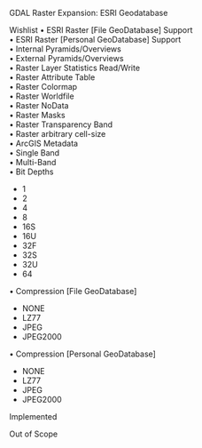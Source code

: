 GDAL Raster Expansion:  ESRI Geodatabase

Wishlist
• ESRI Raster [File GeoDatabase] Support  
• ESRI Raster [Personal GeoDatabase] Support  
• Internal Pyramids/Overviews  
• External Pyramids/Overviews  
• Raster Layer Statistics Read/Write  
• Raster Attribute Table  
• Raster Colormap  
• Raster Worldfile  
• Raster NoData  
• Raster Masks  
• Raster Transparency Band  
• Raster arbitrary cell-size  
• ArcGIS Metadata  
• Single Band  
• Multi-Band  
• Bit Depths  
  - 1  
  - 2  
  - 4  
  - 8  
  - 16S  
  - 16U  
  - 32F  
  - 32S  
  - 32U  
  - 64  

• Compression [File GeoDatabase]  
  - NONE  
  - LZ77  
  - JPEG  
  - JPEG2000  

• Compression [Personal GeoDatabase]  
  - NONE  
  - LZ77  
  - JPEG  
  - JPEG2000  

Implemented  

Out of Scope  

